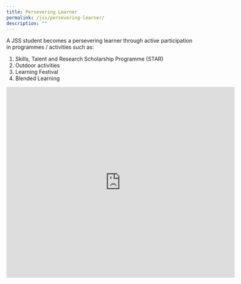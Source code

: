 ```yaml
---
title: Persevering Learner
permalink: /jss/persevering-learner/
description: ""
---
```

A JSS student becomes a persevering learner through active participation in programmes / activities such as:  

1.  Skills, Talent and Research Scholarship Programme (STAR)
2.  Outdoor activities
3.  Learning Festival
4.  Blended Learning

<iframe allowfullscreen="true" height="500" width="600" frameborder="0" src="https://docs.google.com/presentation/d/e/2PACX-1vS1K-fqdAC4QTQPo4znHSh2lCP0nOpHakM2gsZ5Haw6INIqxJ1idNfD84gJEjjGRPAfu_33iw7qU9FX/embed?start=false&amp;loop=true&amp;delayms=10000"></iframe>